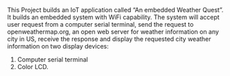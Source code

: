 This Project builds an IoT application called “An embedded Weather Quest”. It builds an embedded system with WiFi capability. The system will accept user request from a computer serial terminal, send the request to openweathermap.org, an open web server for weather information on any city in US, receive the response and display the requested city weather information on two display devices: 
1.	Computer serial terminal 
2.	Color LCD. 
